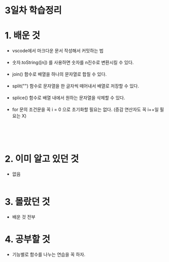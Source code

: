 # 3일차 학습정리

# 1. 배운 것
* vscode에서 마크다운 문서 작성해서 커밋하는 법<BR></BR>
* 숫자.toString([n]) 를 사용하면 숫자를 n진수로 변환시킬 수 있다.<BR></BR>
* join() 함수로 배열을 하나의 문자열로 합칠 수 있다.<BR></BR>
* split("") 함수로 문자열을 한 글자씩 떼어내서 배열로 저장할 수 있다.<BR></BR>
* splice() 함수로 배열 내에서 원하는 문자열을 삭제할 수 있다. <BR></BR>
* for 문의 조건문을 꼭 i = 0 으로 초기화할 필요는 없다. (증감 연산자도 꼭 i++일 필요는 X)<BR></BR>
<BR>
</BR>

# 2. 이미 알고 있던 것
* 없음 <BR></BR>

# 3. 몰랐던 것
* 배운 것 전부

# 4. 공부할 것
* 기능별로 함수를 나누는 연습을 꼭 하자.